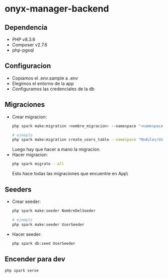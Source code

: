 # onyx-manager-backend

## Dependencia

* PHP v8.3.6
* Composer v2.7.6
* php-pgsql

## Configuracion

* Copiamos el .env.sample a .env
* Elegimos el entorno de la app
* Configuramos las credenciales de la db

## Migraciones

* Crear migracion:
    ```bash
    php spark make:migration <nombre_migracion> --namespace "<namespace donde va el archivo>"

    # ejemplo
    php spark make:migration create_users_table --namespace "Modules/User"
    ```
    Luego hay que hacer a mano la migracion.
* Hacer migracion:
    ```bash
    php spark migrate --all 
    ```
    Esto hace todas las migraciones que encuentre en App\

## Seeders

* Crear seeder:
    ```bash
    php spark make:seeder NombreDelSeeder

    # ejemplo
    php spark make:seeder UserSeeder
    ```
* Hacer seeder:
    ```bash
    php spark db:seed UserSeeder
    ```


## Encender para dev

```bash
php spark serve
```